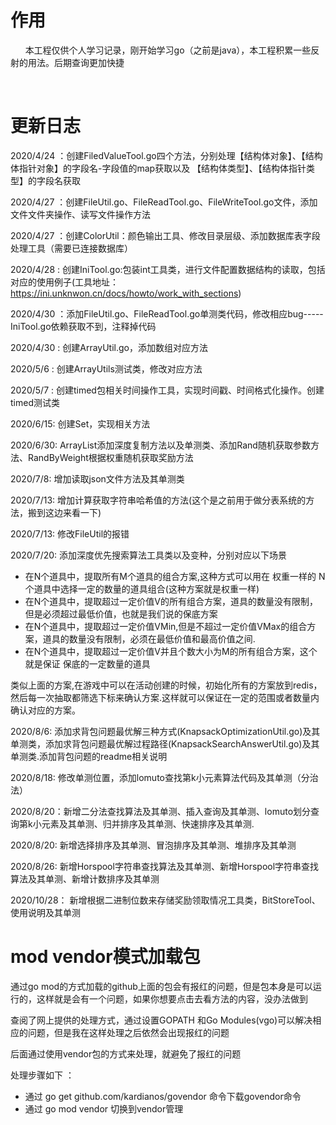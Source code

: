 # 作用
&nbsp;&nbsp;&nbsp;&nbsp;&nbsp;&nbsp;本工程仅供个人学习记录，刚开始学习go（之前是java），本工程积累一些反射的用法。后期查询更加快捷

&nbsp;&nbsp;&nbsp;&nbsp;&nbsp;&nbsp;

# 更新日志
2020/4/24 ：创建FiledValueTool.go四个方法，分别处理【结构体对象】、【结构体指针对象】的字段名-字段值的map获取以及 【结构体类型】、【结构体指针类型】的字段名获取

2020/4/27 ：创建FileUtil.go、FileReadTool.go、FileWriteTool.go文件，添加文件文件夹操作、读写文件操作方法

2020/4/27 ：创建ColorUtil：颜色输出工具、修改目录层级、添加数据库表字段处理工具（需要已连接数据库）

2020/4/28 : 创建IniTool.go:包装int工具类，进行文件配置数据结构的读取，包括对应的使用例子(工具地址：https://ini.unknwon.cn/docs/howto/work_with_sections)

2020/4/30 ：添加FileUtil.go、FileReadTool.go单测类代码，修改相应bug-----IniTool.go依赖获取不到，注释掉代码

2020/4/30 : 创建ArrayUtil.go，添加数组对应方法

2020/5/6 : 创建ArrayUtils测试类，修改对应方法

2020/5/7 : 创建timed包相关时间操作工具，实现时间戳、时间格式化操作。创建timed测试类

2020/6/15: 创建Set，实现相关方法

2020/6/30: ArrayList添加深度复制方法以及单测类、添加Rand随机获取参数方法、RandByWeight根据权重随机获取奖励方法

2020/7/8: 增加读取json文件方法及其单测类

2020/7/13: 增加计算获取字符串哈希值的方法(这个是之前用于做分表系统的方法，搬到这边来看一下)

2020/7/13: 修改FileUtil的报错

2020/7/20: 添加深度优先搜索算法工具类以及变种，分别对应以下场景

- 在N个道具中，提取所有M个道具的组合方案,这种方式可以用在 权重一样的 N个道具中选择一定的数量的道具组合(这种方案就是权重一样)
- 在N个道具中，提取超过一定价值V的所有组合方案，道具的数量没有限制，但是必须超过最低价值，也就是我们说的保底方案
- 在N个道具中，提取超过一定价值VMin,但是不超过一定价值VMax的组合方案，道具的数量没有限制，必须在最低价值和最高价值之间.
- 在N个道具中，提取超过一定价值V并且个数大小为M的所有组合方案，这个就是保证 保底的一定数量的道具

类似上面的方案,在游戏中可以在活动创建的时候，初始化所有的方案放到redis，然后每一次抽取都筛选下标来确认方案.这样就可以保证在一定的范围或者数量内确认对应的方案。


2020/8/6:  添加求背包问题最优解三种方式(KnapsackOptimizationUtil.go)及其单测类，添加求背包问题最优解过程路径(KnapsackSearchAnswerUtil.go)及其单测类.添加背包问题的readme相关说明

2020/8/18: 修改单测位置，添加lomuto查找第k小元素算法代码及其单测（分治法）

2020/8/20：新增二分法查找算法及其单测、插入查询及其单测、lomuto划分查询第k小元素及其单测、归并排序及其单测、快速排序及其单测.

2020/8/20: 新增选择排序及其单测、冒泡排序及其单测、堆排序及其单测

2020/8/26: 新增Horspool字符串查找算法及其单测、新增Horspool字符串查找算法及其单测、新增计数排序及其单测

2020/10/28： 新增根据二进制位数来存储奖励领取情况工具类，BitStoreTool、使用说明及其单测


# mod vendor模式加载包
通过go mod的方式加载的github上面的包会有报红的问题，但是包本身是可以运行的，这样就是会有一个问题，如果你想要点击去看方法的内容，没办法做到

查阅了网上提供的处理方式，通过设置GOPATH 和Go Modules(vgo)可以解决相应的问题，但是我在这样处理之后依然会出现报红的问题

后面通过使用vendor包的方式来处理，就避免了报红的问题

处理步骤如下 ：
- 通过 go get github.com/kardianos/govendor 命令下载govendor命令
- 通过 go mod vendor 切换到vendor管理
